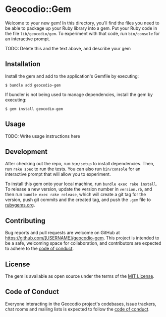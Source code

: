 # Geocodio::Gem

Welcome to your new gem! In this directory, you'll find the files you need to be able to package up your Ruby library into a gem. Put your Ruby code in the file `lib/geocodio/gem`. To experiment with that code, run `bin/console` for an interactive prompt.

TODO: Delete this and the text above, and describe your gem

## Installation

Install the gem and add to the application's Gemfile by executing:

    $ bundle add geocodio-gem

If bundler is not being used to manage dependencies, install the gem by executing:

    $ gem install geocodio-gem

## Usage

TODO: Write usage instructions here

## Development

After checking out the repo, run `bin/setup` to install dependencies. Then, run `rake spec` to run the tests. You can also run `bin/console` for an interactive prompt that will allow you to experiment.

To install this gem onto your local machine, run `bundle exec rake install`. To release a new version, update the version number in `version.rb`, and then run `bundle exec rake release`, which will create a git tag for the version, push git commits and the created tag, and push the `.gem` file to [rubygems.org](https://rubygems.org).

## Contributing

Bug reports and pull requests are welcome on GitHub at https://github.com/[USERNAME]/geocodio-gem. This project is intended to be a safe, welcoming space for collaboration, and contributors are expected to adhere to the [code of conduct](https://github.com/[USERNAME]/geocodio-gem/blob/master/CODE_OF_CONDUCT.md).

## License

The gem is available as open source under the terms of the [MIT License](https://opensource.org/licenses/MIT).

## Code of Conduct

Everyone interacting in the Geocodio project's codebases, issue trackers, chat rooms and mailing lists is expected to follow the [code of conduct](https://github.com/[USERNAME]/geocodio-gem/blob/master/CODE_OF_CONDUCT.md).
